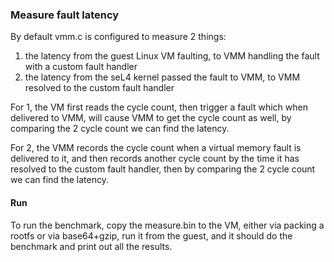 ### Measure fault latency

By default vmm.c is configured to measure 2 things:

1. the latency from the guest Linux VM faulting, to VMM handling the fault with a custom fault handler
2. the latency from the seL4 kernel passed the fault to VMM, to VMM resolved to the custom fault handler

For 1, the VM first reads the cycle count, then trigger a fault which when delivered to VMM, will cause VMM to get the cycle count as well, by comparing the 2 cycle count we can find the latency.

For 2, the VMM records the cycle count when a virtual memory fault is delivered to it, and then records another cycle count by the time it has resolved to the custom fault handler, then by comparing the 2 cycle count we can find the latency.

#### Run

To run the benchmark, copy the measure.bin to the VM, either via packing a rootfs or via base64+gzip, run it from the guest, and it should do the benchmark and print out all the results.
